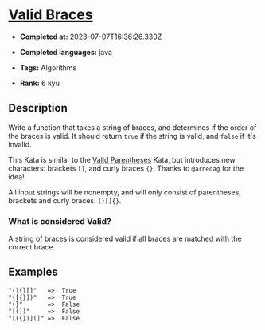 # [Valid Braces](https://www.codewars.com/kata/5277c8a221e209d3f6000b56)

- **Completed at:** 2023-07-07T16:36:26.330Z

- **Completed languages:** java

- **Tags:** Algorithms

- **Rank:** 6 kyu

## Description

Write a function that takes a string of braces, and determines if the order of the braces is valid. It should return `true` if the string is valid, and `false` if it's invalid.


This Kata is similar to the [Valid Parentheses](https://www.codewars.com/kata/valid-parentheses-1) Kata, but introduces new characters: brackets `[]`, and curly braces `{}`. Thanks to `@arnedag` for the idea!


All input strings will be nonempty, and will only consist of parentheses, brackets and curly braces: `()[]{}`. 



### What is considered Valid?


A string of braces is considered valid if all braces are matched with the correct brace.


## Examples

```
"(){}[]"   =>  True
"([{}])"   =>  True
"(}"       =>  False
"[(])"     =>  False
"[({})](]" =>  False
```

